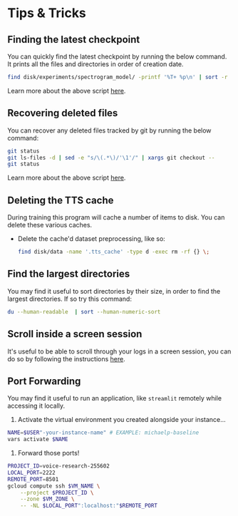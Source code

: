 # Tips & Tricks

## Finding the latest checkpoint

You can quickly find the latest checkpoint by running the below command. It prints all the files
and directories in order of creation date.

```bash
find disk/experiments/spectrogram_model/ -printf '%T+ %p\n' | sort -r | head
```

Learn more about the above script
[here](https://askubuntu.com/questions/61179/find-the-latest-file-by-modified-date).

## Recovering deleted files

You can recover any deleted files tracked by git by running the below command:

```bash
git status
git ls-files -d | sed -e "s/\(.*\)/'\1'/" | xargs git checkout --
git status
```

Learn more about the above script
[here](https://stackoverflow.com/questions/11956710/git-recover-deleted-file-where-no-commit-was-made-after-the-delete).

## Deleting the TTS cache

During training this program will cache a number of items to disk. You can delete these various
caches.

- Delete the cache'd dataset preprocessing, like so:

  ```bash
  find disk/data -name '.tts_cache' -type d -exec rm -rf {} \;
  ```

## Find the largest directories

You may find it useful to sort directories by their size, in order to find the largest
directories. If so try this command:

```bash
du --human-readable  | sort --human-numeric-sort
```

## Scroll inside a screen session

It's useful to be able to scroll through your logs in a screen session, you can do so by following
the instructions [here](https://unix.stackexchange.com/a/40243).

## Port Forwarding

You may find it useful to run an application, like `streamlit` remotely while accessing it locally.

1. Activate the virtual environment you created alongside your instance...

```zsh
NAME=$USER"-your-instance-name" # EXAMPLE: michaelp-baseline
vars activate $NAME
```

1. Forward those ports!

```zsh
PROJECT_ID=voice-research-255602
LOCAL_PORT=2222
REMOTE_PORT=8501
gcloud compute ssh $VM_NAME \
    --project $PROJECT_ID \
    --zone $VM_ZONE \
    -- -NL $LOCAL_PORT":localhost:"$REMOTE_PORT
```

